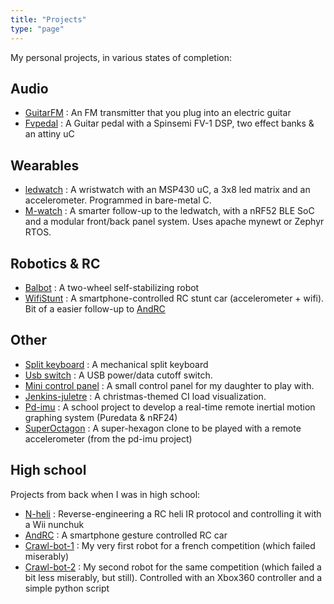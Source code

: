 ```yaml
---
title: "Projects"
type: "page"
---
```


My personal projects, in various states of completion:

Audio
-----

- [GuitarFM](../guitarfm) : An FM transmitter that you plug into an electric guitar
- [Fvpedal](../fvpedal) : A Guitar pedal with a Spinsemi FV-1 DSP, two effect banks & an attiny uC

Wearables
---------

- [ledwatch](../ledwatch) : A wristwatch with an MSP430 uC, a 3x8 led matrix and an accelerometer. Programmed in bare-metal C.
- [M-watch](../m-watch) : A smarter follow-up to the ledwatch, with a nRF52 BLE SoC and a modular front/back panel system. Uses apache mynewt or Zephyr RTOS.

Robotics & RC
-------------

- [Balbot](../pd-imu/#balance-bot) : A two-wheel self-stabilizing robot
- [WifiStunt](https://www.instructables.com/id/WiFi-Stunt-Car/) : A smartphone-controlled RC stunt car (accelerometer + wifi). Bit of a easier follow-up to [AndRC](https://www.instructables.com/id/Android-RC-Car/)

Other
-----

- [Split keyboard](../split-keyboard) : A mechanical split keyboard
- [Usb switch](../usb-switch) : A USB power/data cutoff switch.
- [Mini control panel](../control-panel) : A small control panel for my daughter to play with.
- [Jenkins-juletre](../jenkins-juletre) : A christmas-themed CI load visualization.
- [Pd-imu](../pd-imu) : A school project to develop a real-time remote inertial motion graphing system (Puredata & nRF24)
- [SuperOctagon](../pd-imu/#superoctagon) : A super-hexagon clone to be played with a remote accelerometer (from the pd-imu project)

High school
-----------

Projects from back when I was in high school:

- [N-heli](https://www.instructables.com/id/Nunchuk-controlled-Helicopter/) : Reverse-engineering a RC heli IR protocol and controlling it with a Wii nunchuk
- [AndRC](https://www.instructables.com/id/Android-RC-Car/) : A smartphone gesture controlled RC car
- [Crawl-bot-1](../crawlbot1) : My very first robot for a french competition (which failed miserably)
- [Crawl-bot-2](https://www.instructables.com/id/Joystick-controlled-Robot/) : My second robot for the same competition (which failed a bit less miserably, but still). Controlled with an Xbox360 controller and a simple python script
